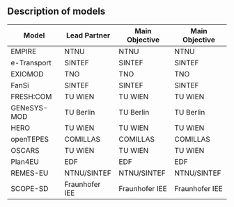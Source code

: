## Description of models

|  __Model__  |  __Lead Partner__  |  __Main Objective__|  __Main Objective__|
|-------------|--------------------|--------------------|--------------------|
| EMPIRE      | NTNU               | NTNU               | NTNU               |
| e-Transport | SINTEF             | SINTEF             | SINTEF             |
| EXIOMOD     | TNO                | TNO                | TNO                |
| FanSi       | SINTEF             | SINTEF             | SINTEF             |
| FRESH:COM   | TU WIEN            | TU WIEN            | TU WIEN            |
| GENeSYS-MOD | TU Berlin          | TU Berlin          | TU Berlin          |
| HERO        | TU WIEN            | TU WIEN            | TU WIEN            |
| openTEPES   | COMILLAS           | COMILLAS           | COMILLAS           |
| OSCARS      | TU WIEN            | TU WIEN            | TU WIEN            |
| Plan4EU     | EDF                | EDF                | EDF                |
| REMES-EU    | NTNU/SINTEF        | NTNU/SINTEF        | NTNU/SINTEF        |
| SCOPE-SD    | Fraunhofer IEE     | Fraunhofer IEE     | Fraunhofer IEE     |


<!-- | **Animals** | **Sports** | **Fruits** |
| :---------- | :--------- | :--------- |
| Cat         | Soccer     | Apple      |
| Dog         | Basketball | Orange     | -->
